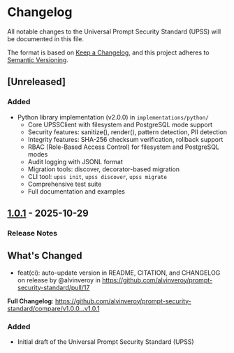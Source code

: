 # Changelog

All notable changes to the Universal Prompt Security Standard (UPSS) will be documented in this file.

The format is based on [Keep a Changelog](https://keepachangelog.com/en/1.0.0/),
and this project adheres to [Semantic Versioning](https://semver.org/spec/v2.0.0.html).

## [Unreleased]

### Added
- Python library implementation (v2.0.0) in `implementations/python/`
  - Core UPSSClient with filesystem and PostgreSQL mode support
  - Security features: sanitize(), render(), pattern detection, PII detection
  - Integrity features: SHA-256 checksum verification, rollback support
  - RBAC (Role-Based Access Control) for filesystem and PostgreSQL modes
  - Audit logging with JSONL format
  - Migration tools: discover, decorator-based migration
  - CLI tool: `upss init`, `upss discover`, `upss migrate`
  - Comprehensive test suite
  - Full documentation and examples

## [1.0.1] - 2025-10-29

### Release Notes
## What's Changed
* feat(ci): auto-update version in README, CITATION, and CHANGELOG on release by @alvinveroy in https://github.com/alvinveroy/prompt-security-standard/pull/17


**Full Changelog**: https://github.com/alvinveroy/prompt-security-standard/compare/v1.0.0...v1.0.1
### Added
- Initial draft of the Universal Prompt Security Standard (UPSS)

[1.0.1]: https://github.com/alvinveroy/prompt-security-standard/releases/tag/v1.0.1

